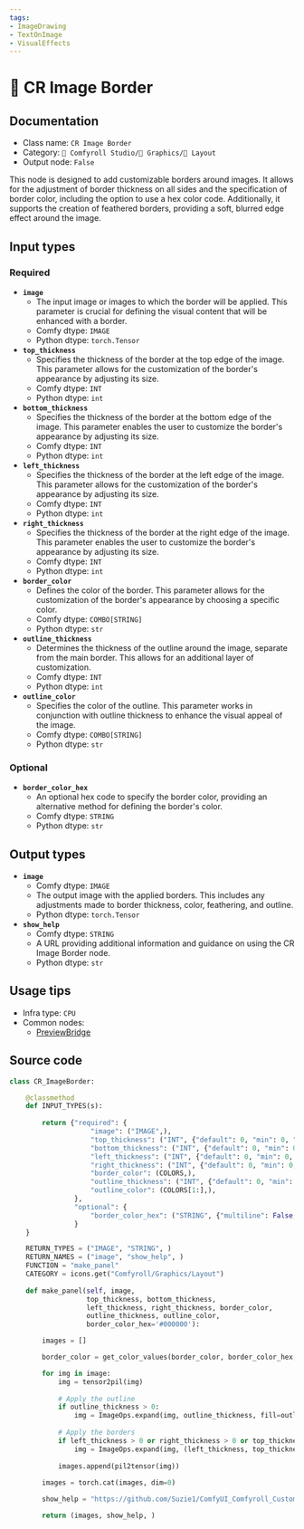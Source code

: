 ```yaml
---
tags:
- ImageDrawing
- TextOnImage
- VisualEffects
---
```


# 🌁 CR Image Border
## Documentation
- Class name: `CR Image Border`
- Category: `🧩 Comfyroll Studio/👾 Graphics/🌁 Layout`
- Output node: `False`

This node is designed to add customizable borders around images. It allows for the adjustment of border thickness on all sides and the specification of border color, including the option to use a hex color code. Additionally, it supports the creation of feathered borders, providing a soft, blurred edge effect around the image.
## Input types
### Required
- **`image`**
    - The input image or images to which the border will be applied. This parameter is crucial for defining the visual content that will be enhanced with a border.
    - Comfy dtype: `IMAGE`
    - Python dtype: `torch.Tensor`
- **`top_thickness`**
    - Specifies the thickness of the border at the top edge of the image. This parameter allows for the customization of the border's appearance by adjusting its size.
    - Comfy dtype: `INT`
    - Python dtype: `int`
- **`bottom_thickness`**
    - Specifies the thickness of the border at the bottom edge of the image. This parameter enables the user to customize the border's appearance by adjusting its size.
    - Comfy dtype: `INT`
    - Python dtype: `int`
- **`left_thickness`**
    - Specifies the thickness of the border at the left edge of the image. This parameter allows for the customization of the border's appearance by adjusting its size.
    - Comfy dtype: `INT`
    - Python dtype: `int`
- **`right_thickness`**
    - Specifies the thickness of the border at the right edge of the image. This parameter enables the user to customize the border's appearance by adjusting its size.
    - Comfy dtype: `INT`
    - Python dtype: `int`
- **`border_color`**
    - Defines the color of the border. This parameter allows for the customization of the border's appearance by choosing a specific color.
    - Comfy dtype: `COMBO[STRING]`
    - Python dtype: `str`
- **`outline_thickness`**
    - Determines the thickness of the outline around the image, separate from the main border. This allows for an additional layer of customization.
    - Comfy dtype: `INT`
    - Python dtype: `int`
- **`outline_color`**
    - Specifies the color of the outline. This parameter works in conjunction with outline thickness to enhance the visual appeal of the image.
    - Comfy dtype: `COMBO[STRING]`
    - Python dtype: `str`
### Optional
- **`border_color_hex`**
    - An optional hex code to specify the border color, providing an alternative method for defining the border's color.
    - Comfy dtype: `STRING`
    - Python dtype: `str`
## Output types
- **`image`**
    - Comfy dtype: `IMAGE`
    - The output image with the applied borders. This includes any adjustments made to border thickness, color, feathering, and outline.
    - Python dtype: `torch.Tensor`
- **`show_help`**
    - Comfy dtype: `STRING`
    - A URL providing additional information and guidance on using the CR Image Border node.
    - Python dtype: `str`
## Usage tips
- Infra type: `CPU`
- Common nodes:
    - [PreviewBridge](../../ComfyUI-Impact-Pack/Nodes/PreviewBridge.md)



## Source code
```python
class CR_ImageBorder:

    @classmethod
    def INPUT_TYPES(s):
                    
        return {"required": {
                    "image": ("IMAGE",),
                    "top_thickness": ("INT", {"default": 0, "min": 0, "max": 4096}),
                    "bottom_thickness": ("INT", {"default": 0, "min": 0, "max": 4096}),
                    "left_thickness": ("INT", {"default": 0, "min": 0, "max": 4096}),
                    "right_thickness": ("INT", {"default": 0, "min": 0, "max": 4096}),
                    "border_color": (COLORS,),
                    "outline_thickness": ("INT", {"default": 0, "min": 0, "max": 1024}),
                    "outline_color": (COLORS[1:],),
                },
                "optional": {
                    "border_color_hex": ("STRING", {"multiline": False, "default": "#000000"})                
                }
    }

    RETURN_TYPES = ("IMAGE", "STRING", )
    RETURN_NAMES = ("image", "show_help", )
    FUNCTION = "make_panel"
    CATEGORY = icons.get("Comfyroll/Graphics/Layout")
    
    def make_panel(self, image,
                   top_thickness, bottom_thickness,
                   left_thickness, right_thickness, border_color,
                   outline_thickness, outline_color, 
                   border_color_hex='#000000'):

        images = []

        border_color = get_color_values(border_color, border_color_hex, color_mapping)

        for img in image:
            img = tensor2pil(img)
            
            # Apply the outline
            if outline_thickness > 0:
                img = ImageOps.expand(img, outline_thickness, fill=outline_color)
            
            # Apply the borders
            if left_thickness > 0 or right_thickness > 0 or top_thickness > 0 or bottom_thickness > 0:
                img = ImageOps.expand(img, (left_thickness, top_thickness, right_thickness, bottom_thickness), fill=border_color)
                
            images.append(pil2tensor(img))
        
        images = torch.cat(images, dim=0)                

        show_help = "https://github.com/Suzie1/ComfyUI_Comfyroll_CustomNodes/wiki/Layout-Nodes#cr-image-border"

        return (images, show_help, )

```
